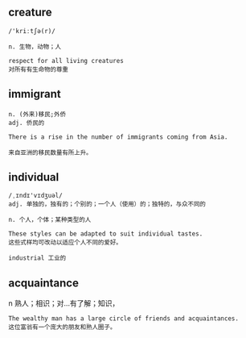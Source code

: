 ## creature
```
/'kriːtʃə(r)/

n. 生物，动物；人

respect for all living creatures
对所有有生命物的尊重
```

## immigrant 
```
n. (外来)移民;外侨
adj. 侨民的

There is a rise in the number of immigrants coming from Asia.

来自亚洲的移民数量有所上升。
```

## individual
```
/ˌɪndɪ'vɪdʒuəl/
adj. 单独的，独有的；个别的；一个人（使用）的；独特的，与众不同的

n. 个人，个体；某种类型的人

These styles can be adapted to suit individual tastes.
这些式样均可改动以适应个人不同的爱好。

industrial 工业的
```

## acquaintance
n 熟人；相识；对…有了解；知识，
```
The wealthy man has a large circle of friends and acquaintances.
这位富翁有一个庞大的朋友和熟人圈子。
```

